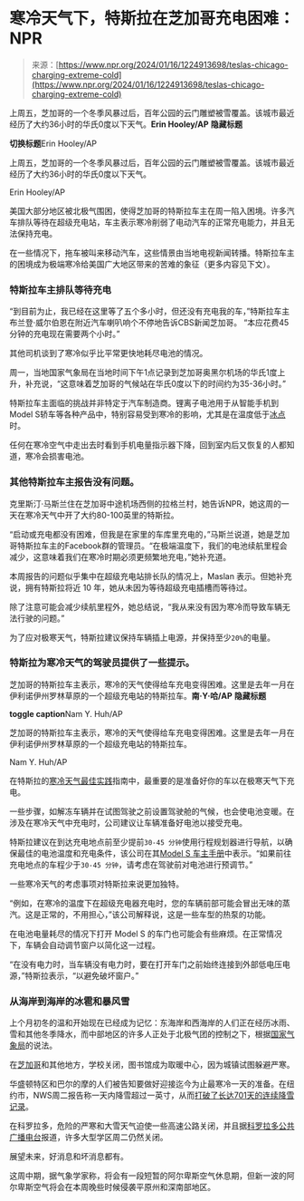 <!--yml

类别：未分类

日期：2024年5月27日14:51:54

-->

# 寒冷天气下，特斯拉在芝加哥充电困难：NPR

> 来源：[https://www.npr.org/2024/01/16/1224913698/teslas-chicago-charging-extreme-cold](https://www.npr.org/2024/01/16/1224913698/teslas-chicago-charging-extreme-cold)

上周五，芝加哥的一个冬季风暴过后，百年公园的云门雕塑被雪覆盖。该城市最近经历了大约36小时的华氏0度以下天气。**Erin Hooley/AP** ****隐藏标题****

****切换标题****Erin Hooley/AP

上周五，芝加哥的一个冬季风暴过后，百年公园的云门雕塑被雪覆盖。该城市最近经历了大约36小时的华氏0度以下天气。

Erin Hooley/AP

美国大部分地区被北极气围困，使得芝加哥的特斯拉车主在周一陷入困境。许多汽车排队等待在超级充电站，车主表示寒冷削弱了电动汽车的正常充电能力，并且无法保持充电。

在一些情况下，拖车被叫来移动汽车，这些情景由当地电视新闻转播。特斯拉车主的困境成为极端寒冷给美国广大地区带来的苦难的象征（更多内容见下文）。

### 特斯拉车主排队等待充电

“到目前为止，我已经在这里等了五个多小时，但还没有充电我的车，”特斯拉车主布兰登·威尔伯恩在附近汽车喇叭响个不停地告诉CBS新闻芝加哥。 “本应花费45分钟的充电现在需要两个小时。”

其他司机谈到了寒冷似乎比平常更快地耗尽电池的情况。

周一，当地国家气象局在当地时间下午1点记录到芝加哥奥黑尔机场的华氏1度上升，补充说，“这意味着芝加哥的气候站在华氏0度以下的时间约为35-36小时。”

特斯拉车主面临的挑战并非特定于汽车制造商。锂离子电池用于从智能手机到Model S轿车等各种产品中，特别容易受到寒冷的影响，尤其是在温度低于[冰点](https://www.ncbi.nlm.nih.gov/pmc/articles/PMC9698970/)时。

任何在寒冷空气中走出去时看到手机电量指示器下降，回到室内后又恢复的人都知道，寒冷会损害电池。

### 其他特斯拉车主报告没有问题。

克里斯汀·马斯兰住在芝加哥中途机场西侧的拉格兰村，她告诉NPR，她这周的一天在寒冷天气中开了大约80-100英里的特斯拉。

“启动或充电都没有困难，但我是在家里的车库里充电的，”马斯兰说道，她是芝加哥特斯拉车主的Facebook群的管理员。“在极端温度下，我们的电池续航里程会减少，这意味着我们在寒冷时期必须更频繁地充电，”她补充道。

本周报告的问题似乎集中在超级充电站排长队的情况上，Maslan 表示。但她补充说，拥有特斯拉将近 10 年，她从未因为等待超级充电插槽而等待过。

除了注意可能会减少续航里程外，她总结说，“我从来没有因为寒冷而导致车辆无法行驶的问题。”

为了应对极寒天气，特斯拉建议保持车辆插上电源，并保持至少`20%`的电量。

### 特斯拉为寒冷天气的驾驶员提供了一些提示。

芝加哥的特斯拉车主表示，寒冷的天气使得给车充电变得困难。这里是去年一月在伊利诺伊州罗林草原的一个超级充电站的特斯拉车。**南·Y·哈/AP** ****隐藏标题****

****toggle caption****Nam Y. Huh/AP

芝加哥的特斯拉车主表示，寒冷的天气使得给车充电变得困难。这里是去年一月在伊利诺伊州罗林草原的一个超级充电站的特斯拉车。

Nam Y. Huh/AP

在特斯拉的[寒冷天气最佳实践](https://www.tesla.com/ownersmanual/model3/en_us/GUID-F907200E-A619-4A95-A0CF-94E0D03BEBEF.html)指南中，最重要的是准备好你的车以在极寒天气下充电。

一些步骤，如解冻车辆并在试图驾驶之前设置驾驶舱的气候，也会使电池变暖。在涉及在寒冷天气中充电时，公司建议让车辆准备好电池以接受充电。

特斯拉建议在到达充电地点前至少提前`30-45 分钟`使用行程规划器进行导航，以确保最佳的电池温度和充电条件，该公司在其[Model S 车主手册](https://www.tesla.com/ownersmanual/models/en_us/GUID-F907200E-A619-4A95-A0CF-94E0D03BEBEF.html)中表示。“如果前往充电地点的车程少于`30-45 分钟`，请考虑在驾驶前对电池进行预调节。”

一些寒冷天气的考虑事项对特斯拉来说更加独特。

“例如，在寒冷的温度下在超级充电器充电时，您的车辆前部可能会冒出无味的蒸汽。这是正常的，不用担心，”该公司解释说，这是一些车型的热泵的功能。

在电池电量耗尽的情况下打开 Model S 的车门也可能会有些麻烦。在正常情况下，车辆会自动调节窗户以简化这一过程。

“在没有电力时，当车辆没有电力时，要在打开车门之前始终连接到外部低电压电源，”特斯拉表示，“以避免破坏窗户。”

### 从海岸到海岸的冰雹和暴风雪

上个月初冬的温和开始现在已经成为记忆：东海岸和西海岸的人们正在经历冰雨、雪和其他冬季降水，而中部地区的许多人正处于北极气团的控制之下，根据[国家气象局](https://www.wpc.ncep.noaa.gov/discussions/hpcdiscussions.php?disc=pmdspd)的说法。

在[芝加哥](https://www.wbez.org/stories/cps-depaul-roosevelt-northeastern-illinois-university-cancel-classes-tuesday/503f389d-e551-4e1d-97bd-968fd0c4ae68)和其他地方，学校关闭，图书馆成为取暖中心，因为城镇试图躲避严寒。

华盛顿特区和巴尔的摩的人们被告知要做好迎接迄今为止最寒冷一天的准备。在纽约市，NWS周二报告称一天内降雪超过一英寸，从而[打破了长达701天的连续降雪记录](https://twitter.com/NWSNewYorkNY/status/1747232829677896085)。

在科罗拉多，危险的严寒和大雪天气迫使一些高速公路关闭，并且据[科罗拉多公共广播电台](https://www.cpr.org/2024/01/16/colorado-weather-warmer-temperatures-coming-front-range-winter-storm-mountains-tuesday/)报道，许多大型学区周二仍然关闭。

展望未来，好消息和坏消息都有。

这周中期，据气象学家称，将会有一段短暂的阿尔卑斯空气休息期，但新一波的阿尔卑斯空气将会在本周晚些时候侵袭平原州和深南部地区。
